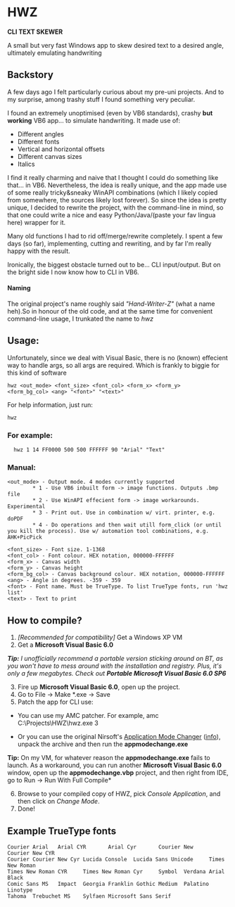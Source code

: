 # HWZ
**CLI TEXT SKEWER**

A small but very fast Windows app to skew desired text to a desired angle, ultimately emulating handwriting

## Backstory

A few days ago I felt particularly curious about my pre-uni projects. And to my surprise, among trashy stuff I found something very peculiar. 

I found an extremely unoptimised (even by VB6 standards), crashy **but working** VB6 app... to simulate handwriting. It made use of:

* Different angles
* Different fonts
* Vertical and horizontal offsets
* Different canvas sizes
* Italics

I find it really charming and naive that I thought I could do something like that... in VB6. Nevertheless, the idea is really unique, and the app made use of some really tricky&sneaky WinAPI combinations (which I likely copied from somewhere, the sources likely lost forever). So since the idea is pretty unique, I decided to rewrite the project, with the command-line in mind, so that one could write a nice and easy Python/Java/(paste your fav lingua here) wrapper for it. 

Many old functions I had to rid off/merge/rewrite completely. I spent a few days (so far), implementing, cutting and rewriting, and by far I'm really happy with the result.

Ironically, the biggest obstacle turned out to be... CLI input/output. But on the bright side I now know how to CLI in VB6.

#### Naming
The original project's name roughly said *"Hand-Writer-Z"* (what a name heh).So in honour of the old code, and at the same time for convenient command-line usage, I trunkated the name to *hwz*

## Usage:
Unfortunately, since we deal with Visual Basic, there is no (known) effecient way to handle args, so all args are required. Which is frankly to biggie for this kind of software

    hwz <out_mode> <font_size> <font_col> <form_x> <form_y>
    <form_bg_col> <ang> "<font>" "<text>"
For help information, just run:

	hwz

### For example:
      hwz 1 14 FF0000 500 500 FFFFFF 90 "Arial" "Text"

### Manual:
    <out_mode> - Output mode. 4 modes currently supported
            * 1 - Use VB6 inbuilt form -> image functions. Outputs .bmp file
            * 2 - Use WinAPI effecient form -> image workarounds. Experimental
            * 3 - Print out. Use in combination w/ virt. printer, e.g. doPDF
			* 4 - Do operations and then wait utill form_click (or until you kill the process). Use w/ automation tool combinations, e.g. AHK+PicPick

    <font_size> - Font size. 1-1368
    <font_col> - Font colour. HEX notation, 000000-FFFFFF
    <form_x> - Canvas width
    <form_y> - Canvas height
    <form_bg_col> - Canvas background colour. HEX notation, 000000-FFFFFF
    <ang> - Angle in degrees. -359 - 359
    <font> - Font name. Must be TrueType. To list TrueType fonts, run 'hwz list'
    <text> - Text to print
    
## How to compile?
1. *[Recommended for compatibility]* Get a Windows XP VM
2. Get a **Microsoft Visual Basic 6.0** 

***Tip:** I unofficially recommend a portable version sticking around on BT, as you won't have to mess around with the installation and registry. Plus, it's only a few megabytes. Check out **Portable Microsoft Visual Basic 6.0 SP6***

3. Fire up **Microsoft Visual Basic 6.0**, open up the project.
4. Go to File -> Make *.exe -> Save
5. Patch the app for CLI use:
* You can use my AMC patcher. For example,
	amc C:\Projects\HWZ\hwz.exe 3

* Or you can use the original Nirsoft's [Application Mode Changer](http://www.nirsoft.net/vb/console.zip) ([info](http://www.nirsoft.net/vb/console.html)), unpack the archive and then run the **appmodechange.exe**

**Tip:** On my VM, for whatever reason the  **appmodechange.exe** fails to launch. As a workaround, you can run another **Microsoft Visual Basic 6.0** window, open up the **appmodechange.vbp** project, and then right from IDE, go to Run -> Run With Full Compile*

6. Browse to your compiled copy of HWZ, pick *Console Application*, and then click on *Change Mode*.
7. Done!

## Example TrueType fonts
	Courier Arial   Arial CYR       Arial Cyr       Courier New     Courier New CYR
	Courier Courier New Cyr Lucida Console  Lucida Sans Unicode     Times New Roman
	Times New Roman CYR     Times New Roman Cyr     Symbol  Verdana Arial Black
	Comic Sans MS   Impact  Georgia Franklin Gothic Medium  Palatino Linotype
	Tahoma  Trebuchet MS    Sylfaen Microsoft Sans Serif
	
	